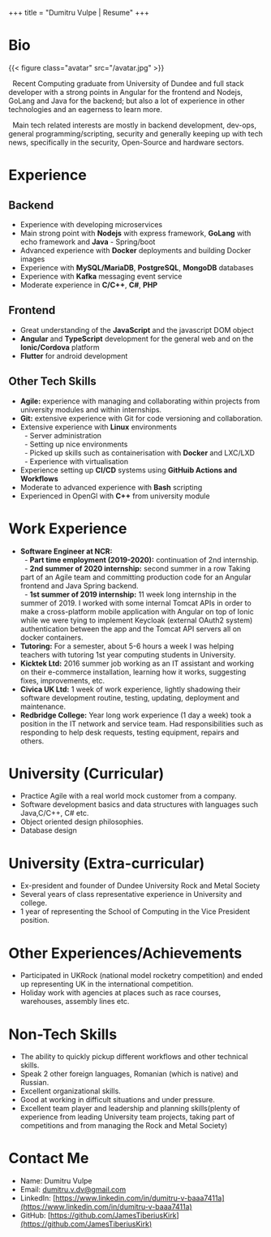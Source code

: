 +++
title = "Dumitru Vulpe | Resume"
+++

# Bio

{{< figure class="avatar" src="/avatar.jpg" >}}

&nbsp; Recent Computing graduate from University of Dundee and full stack developer with a strong points in Angular for the frontend and Nodejs, GoLang and Java for the backend; but also a lot of experience in other technologies and an eagerness to learn more.

&nbsp; Main tech related interests are mostly in backend development, dev-ops, general programming/scripting, security and generally keeping up with tech news, specifically in the security, Open-Source and hardware sectors.

# Experience 
## Backend
- Experience with developing microservices
- Main strong point with **Nodejs** with express framework, **GoLang** with echo framework and **Java** - Spring/boot 
- Advanced experience with **Docker** deployments and building Docker images
- Experience with **MySQL/MariaDB**, **PostgreSQL**, **MongoDB** databases
- Experience with **Kafka** messaging event service
- Moderate experience in **C/C++**, **C#**, **PHP**

## Frontend
- Great understanding of the **JavaScript** and the javascript DOM object
- **Angular** and **TypeScript** development for the general web and on the **Ionic/Cordova** platform
- **Flutter** for android development

## Other Tech Skills 
- **Agile:** experience with managing and collaborating within projects from university modules and within internships.
- **Git:** extensive experience with Git for code versioning and collaboration.
- Extensive experience with **Linux** environments  
&nbsp; - Server administration  
&nbsp; - Setting up nice environments  
&nbsp; - Picked up skills such as containerisation with **Docker** and LXC/LXD  
&nbsp; - Experience with virtualisation  
- Experience setting up **CI/CD** systems using **GitHuib Actions and Workflows**
- Moderate to advanced experience with **Bash** scripting
- Experienced in OpenGl with **C++** from university module


# Work Experience
- **Software Engineer at NCR:**  
&nbsp; - **Part time employment (2019-2020):** continuation of 2nd internship.  
&nbsp; - **2nd summer of 2020 internship:** second summer in a row Taking part of an Agile team and committing production code for an Angular frontend and Java Spring backend.  
&nbsp; - **1st summer of 2019 internship:** 11 week long internship in the summer of 2019. I worked with some internal Tomcat APIs in order to make a cross-platform mobile application with Angular on top of Ionic while we were tying to implement Keycloak (external OAuth2 system) authentication between the app and the Tomcat API servers all on docker containers.  
- **Tutoring:** For a semester, about 5-6 hours a week I was helping teachers with tutoring 1st year computing students in University.
- **Kicktek Ltd:** 2016 summer job working as an IT assistant and working on their e-commerce installation, learning how it works, suggesting fixes, improvements, etc.
- **Civica UK Ltd:** 1 week of work experience, lightly shadowing their software development routine, testing, updating, deployment and maintenance.
- **Redbridge College:** Year long work experience (1 day a week) took a position in the IT network and service team. Had responsibilities such as responding to help desk requests, testing equipment, repairs and others.

# University (Curricular)
- Practice Agile with a real world mock customer from a company.
- Software development basics and data structures with languages such Java,C/C++, C# etc.
- Object oriented design philosophies.
- Database design

# University (Extra-curricular)
- Ex-president and founder of Dundee University Rock and Metal Society
- Several years of class representative experience in University and college.
- 1 year of representing the School of Computing in the Vice President position.

# Other Experiences/Achievements
- Participated in UKRock (national model rocketry competition) and ended up representing UK in the international competition.
- Holiday work with agencies at places such as race courses, warehouses, assembly lines etc.

# Non-Tech Skills
- The ability to quickly pickup different workflows and other technical skills.
- Speak 2 other foreign languages, Romanian (which is native) and Russian.
- Excellent organizational skills.
- Good at working in difficult situations and under pressure.
- Excellent team player and leadership and planning skills(plenty of experience from leading University team projects, taking part of competitions and from managing the Rock and Metal Society)


# Contact Me

* Name: Dumitru Vulpe
* Email: [dumitru.v.dv@gmail.com](mailto:dumitru.v.dv@gmail.com)
* LinkedIn: [https://www.linkedin.com/in/dumitru-v-baaa7411a](https://www.linkedin.com/in/dumitru-v-baaa7411a)
* GitHub: [https://github.com/JamesTiberiusKirk](https://github.com/JamesTiberiusKirk)




